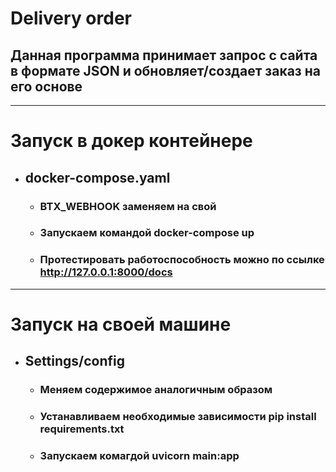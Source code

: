 # Delivery order
## Данная программа принимает запрос с сайта в формате JSON и обновляет/создает заказ на его основе
___
# Запуск в докер контейнере
* ## docker-compose.yaml
    * ### BTX_WEBHOOK заменяем на свой
    * ### Запускаем командой docker-compose up
    * ### Протестировать работоспособность можно по ссылке http://127.0.0.1:8000/docs
___
# Запуск на своей машине
* ## Settings/config
    * ### Меняем содержимое аналогичным образом
    * ### Устанавливаем необходимые зависимости pip install requirements.txt
    * ### Запускаем комагдой uvicorn main:app